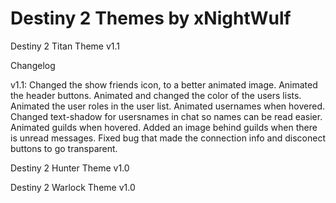 # Destiny 2 Themes by xNightWulf
Destiny 2 Titan Theme v1.1

Changelog

v1.1: Changed the show friends icon, to a better animated image. Animated the header buttons. Animated and changed the color of the users lists. Animated the user roles in the user list. Animated usernames when hovered. Changed text-shadow for usersnames in chat so names can be read easier. Animated guilds when hovered. Added an image behind guilds when there is unread messages. Fixed bug that made the connection info and disconect buttons to go transparent.

Destiny 2 Hunter Theme v1.0

Destiny 2 Warlock Theme v1.0
